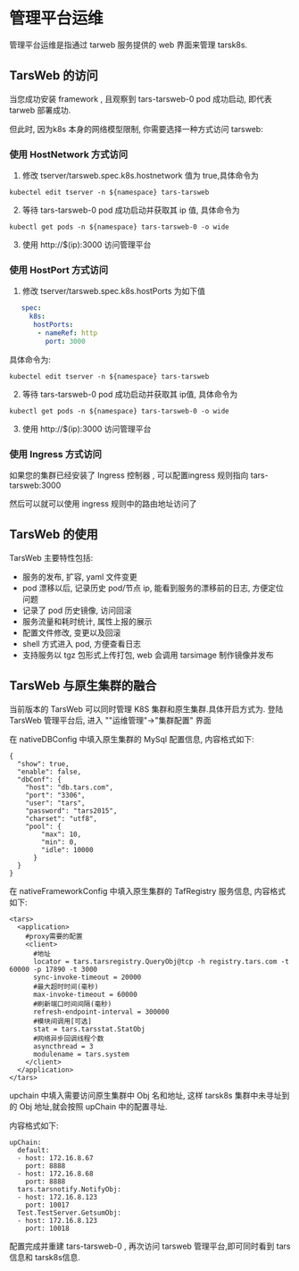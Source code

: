# 管理平台运维

管理平台运维是指通过  tarweb 服务提供的 web 界面来管理 tarsk8s.

## TarsWeb 的访问

当您成功安装 framework , 且观察到 tars-tarsweb-0 pod 成功启动, 即代表 tarweb 部署成功.

但此时, 因为k8s 本身的网络模型限制, 你需要选择一种方式访问 tarsweb:

### 使用 HostNetwork 方式访问
1. 修改 tserver/tarsweb.spec.k8s.hostnetwork 值为 true,具体命令为
```shell
kubectel edit tserver -n ${namespace} tars-tarsweb
```
2. 等待 tars-tarsweb-0 pod 成功启动并获取其 ip 值, 具体命令为
```shell
kubectl get pods -n ${namespace} tars-tarsweb-0 -o wide
```
3. 使用 http://$(ip):3000 访问管理平台

### 使用 HostPort 方式访问
1. 修改 tserver/tarsweb.spec.k8s.hostPorts 为如下值
```yaml
   spec:
     k8s:
      hostPorts:
       - nameRef: http
         port: 3000
```
 具体命令为: 

```shell
kubectel edit tserver -n ${namespace} tars-tarsweb
```
2. 等待 tars-tarsweb-0 pod 成功启动并获取其 ip值, 具体命令为
```shell
kubectl get pods -n ${namespace} tars-tarsweb-0 -o wide
```
3. 使用 http://$(ip):3000 访问管理平台

### 使用 Ingress 方式访问

如果您的集群已经安装了 Ingress 控制器 , 可以配置ingress 规则指向 tars-tarsweb:3000

然后可以就可以使用 ingress 规则中的路由地址访问了

## TarsWeb 的使用

TarsWeb 主要特性包括:

- 服务的发布, 扩容, yaml 文件变更
- pod 漂移以后, 记录历史 pod/节点 ip, 能看到服务的漂移前的日志, 方便定位问题
- 记录了 pod 历史镜像, 访问回滚
- 服务流量和耗时统计, 属性上报的展示
- 配置文件修改, 变更以及回滚
- shell 方式进入 pod, 方便查看日志
- 支持服务以 tgz 包形式上传打包, web 会调用 tarsimage 制作镜像并发布

## TarsWeb 与原生集群的融合

 当前版本的 TarsWeb 可以同时管理 K8S 集群和原生集群.具体开启方式为. 登陆 TarsWeb 管理平台后, 进入 ""运维管理"->"集群配置" 界面

在 nativeDBConfig 中填入原生集群的 MySql 配置信息, 内容格式如下:

```
{
  "show": true,
  "enable": false,
  "dbConf": {
    "host": "db.tars.com",
    "port": "3306",      
    "user": "tars",      
    "password": "tars2015", 
    "charset": "utf8", 
    "pool": {
        "max": 10,
        "min": 0, 
        "idle": 10000 
      }
  }
}
```



在 nativeFrameworkConfig 中填入原生集群的 TafRegistry 服务信息, 内容格式如下:

```
<tars>
  <application>
    #proxy需要的配置
    <client>
      #地址
      locator = tars.tarsregistry.QueryObj@tcp -h registry.tars.com -t 60000 -p 17890 -t 3000
      sync-invoke-timeout = 20000
      #最大超时时间(毫秒)
      max-invoke-timeout = 60000
      #刷新端口时间间隔(毫秒)
      refresh-endpoint-interval = 300000
      #模块间调用[可选]
      stat = tars.tarsstat.StatObj
      #网络异步回调线程个数
      asyncthread = 3
      modulename = tars.system
    </client>
  </application>
</tars>
```



upchain 中填入需要访问原生集群中 Obj 名和地址, 这样 tarsk8s 集群中未寻址到的 Obj 地址,就会按照  upChain 中的配置寻址.

内容格式如下:

```
upChain:
  default:
  - host: 172.16.8.67
    port: 8888
  - host: 172.16.8.68
    port: 8888
  tars.tarsnotify.NotifyObj:
  - host: 172.16.8.123
    port: 10017
  Test.TestServer.GetsumObj:
  - host: 172.16.8.123
    port: 10018
```



配置完成并重建 tars-tarsweb-0 , 再次访问 tarsweb 管理平台,即可同时看到 tars 信息和 tarsk8s信息.

